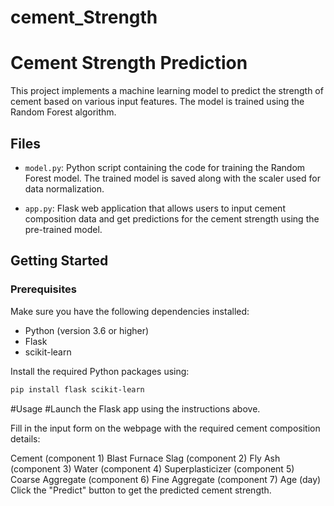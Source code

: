 # cement_Strength

# Cement Strength Prediction

This project implements a machine learning model to predict the strength of cement based on various input features. The model is trained using the Random Forest algorithm.

## Files

- `model.py`: Python script containing the code for training the Random Forest model. The trained model is saved along with the scaler used for data normalization.

- `app.py`: Flask web application that allows users to input cement composition data and get predictions for the cement strength using the pre-trained model.

## Getting Started

### Prerequisites

Make sure you have the following dependencies installed:

- Python (version 3.6 or higher)
- Flask
- scikit-learn

Install the required Python packages using:

```bash
pip install flask scikit-learn
```


#Usage
#Launch the Flask app using the instructions above.

Fill in the input form on the webpage with the required cement composition details:

Cement (component 1)
Blast Furnace Slag (component 2)
Fly Ash (component 3)
Water (component 4)
Superplasticizer (component 5)
Coarse Aggregate (component 6)
Fine Aggregate (component 7)
Age (day)
Click the "Predict" button to get the predicted cement strength.
